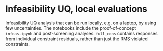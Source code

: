 # Infeasibility UQ, local evaluations

Infeasibility UQ analysis that can be run locally, e.g. on a laptop, by using few uncertainties. The notebooks include the proof-of-concept `infeas.ipynb` and post-screening analyses. `full_cons` contains responses from individual constraint residuals, rather than just the RMS violated constraints.
